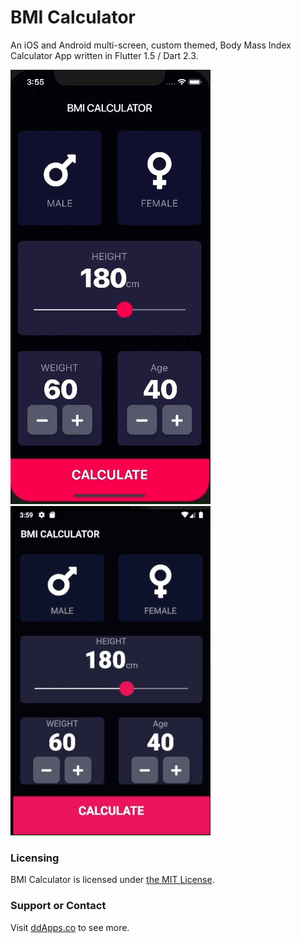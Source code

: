 # BMI Calculator
An iOS and Android multi-screen, custom themed, Body Mass Index Calculator App written in Flutter 1.5 / Dart 2.3.

![](art/screenshot/bmi-calc-14.gif?raw=true) ![](art/screenshot/bmi-calc-14A.gif?raw=true) 

### Licensing
BMI Calculator is licensed under [the MIT License](LICENSE).

### Support or Contact
Visit [ddApps.co](http://ddapps.co) to see more.
